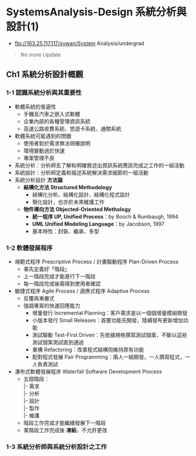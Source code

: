 # SystemsAnalysis-Design 系統分析與設計(1) 

+ ftp://163.25.117.117/sywan/System Analysis/undergrad
> No more Update

## Ch1 系統分析設計概觀
### 1-1 認識系統分析與其重要性
- 軟體系統的普遍性
    - 手機及汽車之嵌入式軟體
    - 企業內部的各種管理資訊系統
    - 高速公路收費系統、悠遊卡系統、通關系統
- 軟體系統可能遇到的問題
    - 使用者對於需求無法明確說明
    - 環境變動過於快速
    - 專案管理不良
- 系統分析：分析師去了解和明確敘述出資訊系統應該完成之工作的一組活動
- 系統設計：分析師定義和描述系統解決需求細節的一組活動
- 系統分析設計 **方法論**
    - **結構化方法 Structured Methodology**
        - 結構化分析、結構化設計、結構化程式設計
        - 簡化設計，也亦於未來維護工作
    - **物件導向方法 Objected-Oriented Methology**
        - **統一程序 UP, Unified Process**：by Booch & Rumbaugh, 1994
        - **UML Unified Modeling Language**：by Jacobson, 1997
        - 基本特性：封裝、繼承、多型
### 1-2 軟體發展程序
- 規範式程序 Prescriptive Process / 計畫驅動程序 Plan-Driven Process
    - 事先定義好「階段」
    - 上一階段完成才能進行下一階段
    - 每一階段完成後需得到使用者確認
- 敏捷式程序 Agile Process / 適應式程序 Adaptive Process
    - 反覆與漸層式
    - 強調專案的快速回應能力
        - 增量發行 Incremental Planning：客戶需求是以一個個增量模組開發
        - 小版本發行 Small Releases：首要功能先開發，陸續發布更新增加功能
        - 測試驅動 Test-First Driven：先依據規格撰寫測試個案，不斷以這些測試個案測試直到通過
        - 重構 Refactoring：改善程式結構但維持原有功能
        - 配對程式發展 Pair Programming：兩人一組開發，一人撰寫程式，一人負責測試
- 瀑布式軟體發展程序 Waterfall Software Development Process
    - 五個階段：  
    |- 需求  
    |- 分析  
    |- 設計  
    |- 製作  
    |- 維護  
    - 階段工作完成才能繼續發展下一階段
    - 某階段工作完成後 **凍結**，不允許更改 
### 1-3 系統分析師與系統分析設計之工作